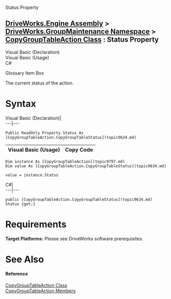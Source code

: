 Status Property   
  
[DriveWorks.Engine Assembly](topic2156.md) > [DriveWorks.GroupMaintenance Namespace](topic9628.md) > [CopyGroupTableAction Class](topic9797.md) : Status Property  
---  
  
Visual Basic (Declaration)    
Visual Basic (Usage)    
C# 

Glossary Item Box

The current status of the action. 

# Syntax

Visual Basic (Declaration)|   
---|---  
      
    
    Public ReadOnly Property Status As [CopyGroupTableAction.CopyGroupTableStatus](topic9634.md)  
  
Visual Basic (Usage)| Copy Code  
---|---  
      
    
    Dim instance As [CopyGroupTableAction](topic9797.md)
    Dim value As [CopyGroupTableAction.CopyGroupTableStatus](topic9634.md)
     
    value = instance.Status  
  
C#|   
---|---  
      
    
    public [CopyGroupTableAction.CopyGroupTableStatus](topic9634.md) Status {get;}  
  
# Requirements

**Target Platforms:** Please see DriveWorks software prerequisites.

# See Also

#### Reference

[CopyGroupTableAction Class](topic9797.md)   
[CopyGroupTableAction Members](topic9798.md)


